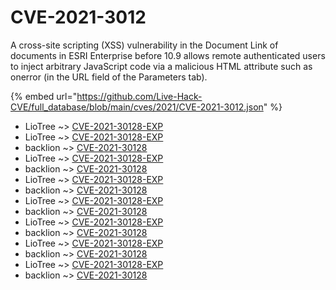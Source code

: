 # CVE-2021-3012

A cross-site scripting (XSS) vulnerability in the Document Link of documents in ESRI Enterprise before 10.9 allows remote authenticated users to inject arbitrary JavaScript code via a malicious HTML attribute such as onerror (in the URL field of the Parameters tab).

{% embed url="https://github.com/Live-Hack-CVE/full_database/blob/main/cves/2021/CVE-2021-3012.json" %}


* LioTree ~> [CVE-2021-30128-EXP](https://www.alice-snow.ru/2021/database/cve-2021-3012/cve-2021-30128-exp-liotree)
* LioTree ~> [CVE-2021-30128-EXP](https://www.alice-snow.ru/2021/database/cve-2021-3012/cve-2021-30128-exp-liotree)
* backlion ~> [CVE-2021-30128](https://www.alice-snow.ru/2021/database/cve-2021-3012/cve-2021-30128-backlion)
* LioTree ~> [CVE-2021-30128-EXP](https://www.alice-snow.ru/2021/database/cve-2021-3012/cve-2021-30128-exp-liotree)
* backlion ~> [CVE-2021-30128](https://www.alice-snow.ru/2021/database/cve-2021-3012/cve-2021-30128-backlion)
* LioTree ~> [CVE-2021-30128-EXP](https://www.alice-snow.ru/2021/database/cve-2021-3012/cve-2021-30128-exp-liotree)
* backlion ~> [CVE-2021-30128](https://www.alice-snow.ru/2021/database/cve-2021-3012/cve-2021-30128-backlion)
* LioTree ~> [CVE-2021-30128-EXP](https://www.alice-snow.ru/2021/database/cve-2021-3012/cve-2021-30128-exp-liotree)
* backlion ~> [CVE-2021-30128](https://www.alice-snow.ru/2021/database/cve-2021-3012/cve-2021-30128-backlion)
* LioTree ~> [CVE-2021-30128-EXP](https://www.alice-snow.ru/2021/database/cve-2021-3012/cve-2021-30128-exp-liotree)
* backlion ~> [CVE-2021-30128](https://www.alice-snow.ru/2021/database/cve-2021-3012/cve-2021-30128-backlion)
* LioTree ~> [CVE-2021-30128-EXP](https://www.alice-snow.ru/2021/database/cve-2021-3012/cve-2021-30128-exp-liotree)
* backlion ~> [CVE-2021-30128](https://www.alice-snow.ru/2021/database/cve-2021-3012/cve-2021-30128-backlion)
* LioTree ~> [CVE-2021-30128-EXP](https://www.alice-snow.ru/2021/database/cve-2021-3012/cve-2021-30128-exp-liotree)
* backlion ~> [CVE-2021-30128](https://www.alice-snow.ru/2021/database/cve-2021-3012/cve-2021-30128-backlion)